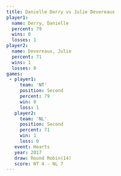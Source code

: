 ```yaml
---
title: Danielle Derry vs Julie Devereaux
player1:                
  name: Derry, Danielle 
  percent: 79           
  wins: 0               
  losses: 1             
player2:                
  name: Devereaux, Julie
  percent: 71           
  wins: 1               
  losses: 0             
games:
 - player1:          
     team: 'NT'      
     position: Second
     percent: 79     
     win: 0          
     loss: 1         
   player2:          
     team: 'NL'      
     position: Second
     percent: 71     
     win: 1          
     loss: 0         
   event: Hearts        
   year: 2017           
   draw: Round Robin(14)
   score: NT 4 - NL 7   
---
```

